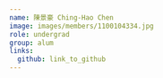```yaml
---
name: 陳景豪 Ching-Hao Chen 
image: images/members/1100104334.jpg 
role: undergrad
group: alum
links:
  github: link_to_github 
---
```

